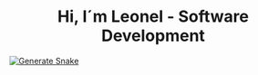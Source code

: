 
<h1 align="center">Hi, I´m Leonel - Software Development</h1>


[![Generate Snake](https://github.com/Lioghost/Lioghost/actions/workflows/snake.yml/badge.svg)](https://github.com/Lioghost/Lioghost/actions/workflows/snake.yml)
